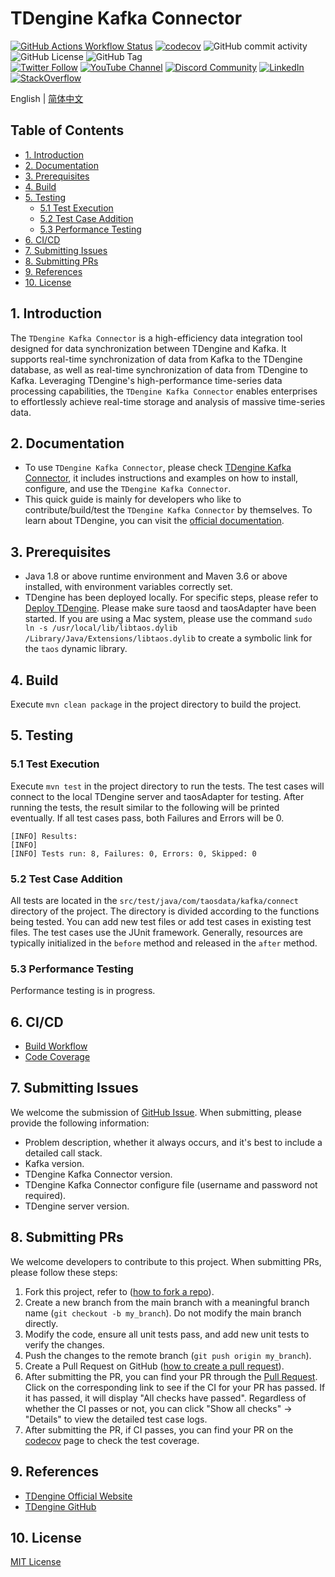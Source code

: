 <!-- omit in toc -->
# TDengine Kafka Connector

[![GitHub Actions Workflow Status](https://img.shields.io/github/actions/workflow/status/taosdata/kafka-connect-tdengine/build.yml)](https://github.com/taosdata/kafka-connect-tdengine/actions/workflows/build.yml)
[![codecov](https://codecov.io/gh/taosdata/kafka-connect-tdengine/graph/badge.svg?token=GQRD9WCQ64)](https://codecov.io/gh/taosdata/kafka-connect-tdengine)
![GitHub commit activity](https://img.shields.io/github/commit-activity/m/taosdata/kafka-connect-tdengine)
![GitHub License](https://img.shields.io/github/license/taosdata/kafka-connect-tdengine)
![GitHub Tag](https://img.shields.io/github/v/tag/taosdata/kafka-connect-tdengine?label=latest)
<br />
[![Twitter Follow](https://img.shields.io/twitter/follow/tdenginedb?label=TDengine&style=social)](https://twitter.com/tdenginedb)
[![YouTube Channel](https://img.shields.io/badge/Subscribe_@tdengine--white?logo=youtube&style=social)](https://www.youtube.com/@tdengine)
[![Discord Community](https://img.shields.io/badge/Join_Discord--white?logo=discord&style=social)](https://discord.com/invite/VZdSuUg4pS)
[![LinkedIn](https://img.shields.io/badge/Follow_LinkedIn--white?logo=linkedin&style=social)](https://www.linkedin.com/company/tdengine)
[![StackOverflow](https://img.shields.io/badge/Ask_StackOverflow--white?logo=stackoverflow&style=social&logoColor=orange)](https://stackoverflow.com/questions/tagged/tdengine)

English | [简体中文](./README-CN.md)

<!-- omit in toc -->
## Table of Contents

- [1. Introduction](#1-introduction)
- [2. Documentation](#2-documentation)
- [3. Prerequisites](#3-prerequisites)
- [4. Build](#4-build)
- [5. Testing](#5-testing)
  - [5.1 Test Execution](#51-test-execution)
  - [5.2 Test Case Addition](#52-test-case-addition)
  - [5.3 Performance Testing](#53-performance-testing)
- [6. CI/CD](#6-cicd)
- [7. Submitting Issues](#7-submitting-issues)
- [8. Submitting PRs](#8-submitting-prs)
- [9. References](#9-references)
- [10. License](#10-license)


## 1. Introduction
The `TDengine Kafka Connector` is a high-efficiency data integration tool designed for data synchronization between TDengine and Kafka. It supports real-time synchronization of data from Kafka to the TDengine database, as well as real-time synchronization of data from TDengine to Kafka. Leveraging TDengine's high-performance time-series data processing capabilities, the `TDengine Kafka Connector` enables enterprises to effortlessly achieve real-time storage and analysis of massive time-series data.  

## 2. Documentation  
- To use `TDengine Kafka Connector`, please check [TDengine Kafka Connector](https://docs.taosdata.com/third-party/collection/kafka/), it includes instructions and examples on how to install, configure, and use the `TDengine Kafka Connector`.
- This quick guide is mainly for developers who like to contribute/build/test the `TDengine Kafka Connector` by themselves. To learn about TDengine, you can visit the [official documentation](https://docs.tdengine.com).  

## 3. Prerequisites
- Java 1.8 or above runtime environment and Maven 3.6 or above installed, with environment variables correctly set.
- TDengine has been deployed locally. For specific steps, please refer to [Deploy TDengine](https://docs.tdengine.com/get-started/deploy-from-package/). Please make sure taosd and taosAdapter have been started. If you are using a Mac system, please use the command `sudo ln -s /usr/local/lib/libtaos.dylib /Library/Java/Extensions/libtaos.dylib` to create a symbolic link for the `taos` dynamic library.

## 4. Build
Execute `mvn clean package` in the project directory to build the project.

## 5. Testing
### 5.1 Test Execution
Execute `mvn test` in the project directory to run the tests. The test cases will connect to the local TDengine server and taosAdapter for testing.
After running the tests, the result similar to the following will be printed eventually. If all test cases pass, both Failures and Errors will be 0.
```
[INFO] Results:
[INFO] 
[INFO] Tests run: 8, Failures: 0, Errors: 0, Skipped: 0
```

### 5.2 Test Case Addition
All tests are located in the `src/test/java/com/taosdata/kafka/connect` directory of the project. The directory is divided according to the functions being tested. You can add new test files or add test cases in existing test files.
The test cases use the JUnit framework. Generally, resources are typically initialized in the `before` method and released in the `after` method.

### 5.3 Performance Testing
Performance testing is in progress.

## 6. CI/CD
- [Build Workflow](https://github.com/taosdata/taos-connector-jdbc/actions/workflows/build.yml)
- [Code Coverage](https://app.codecov.io/gh/taosdata/taos-connector-jdbc)

## 7. Submitting Issues
We welcome the submission of [GitHub Issue](https://github.com/taosdata/taos-connector-jdbc/issues/new?template=Blank+issue). When submitting, please provide the following information:

- Problem description, whether it always occurs, and it's best to include a detailed call stack.
- Kafka version.
- TDengine Kafka Connector version.
- TDengine Kafka Connector configure file (username and password not required).
- TDengine server version.

## 8. Submitting PRs
We welcome developers to contribute to this project. When submitting PRs, please follow these steps:

1. Fork this project, refer to ([how to fork a repo](https://docs.github.com/en/get-started/quickstart/fork-a-repo)).
1. Create a new branch from the main branch with a meaningful branch name (`git checkout -b my_branch`). Do not modify the main branch directly.
1. Modify the code, ensure all unit tests pass, and add new unit tests to verify the changes.
1. Push the changes to the remote branch (`git push origin my_branch`).
1. Create a Pull Request on GitHub ([how to create a pull request](https://docs.github.com/en/pull-requests/collaborating-with-pull-requests/proposing-changes-to-your-work-with-pull-requests/creating-a-pull-request)).
1. After submitting the PR, you can find your PR through the [Pull Request](https://github.com/taosdata/taos-connector-jdbc/pulls). Click on the corresponding link to see if the CI for your PR has passed. If it has passed, it will display "All checks have passed". Regardless of whether the CI passes or not, you can click "Show all checks" -> "Details" to view the detailed test case logs.
1. After submitting the PR, if CI passes, you can find your PR on the [codecov](https://app.codecov.io/gh/taosdata/taos-connector-jdbc/pulls) page to check the test coverage.

## 9. References
- [TDengine Official Website](https://www.tdengine.com/) 
- [TDengine GitHub](https://github.com/taosdata/TDengine) 

## 10. License
[MIT License](./LICENSE)
